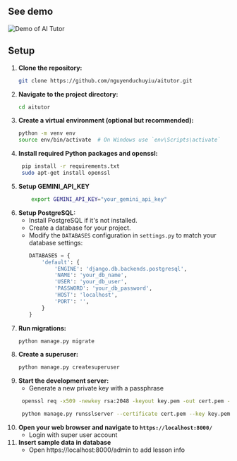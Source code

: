 ## See demo
![Demo of AI Tutor](aitutor.gif)

## Setup
1. **Clone the repository:**
   ```bash
   git clone https://github.com/nguyenduchuyiu/aitutor.git
   ```
2. **Navigate to the project directory:**
   ```bash
   cd aitutor
   ```
3. **Create a virtual environment (optional but recommended):**
   ```bash
   python -m venv env
   source env/bin/activate  # On Windows use `env\Scripts\activate`
   ```
4. **Install required Python packages and openssl:**
   ```bash
    pip install -r requirements.txt
    sudo apt-get install openssl
   ```
5. **Setup GEMINI_API_KEY**
    ```bash
        export GEMINI_API_KEY="your_gemini_api_key"
    ```
6. **Setup PostgreSQL:**
   - Install PostgreSQL if it's not installed.
   - Create a database for your project.
   - Modify the `DATABASES` configuration in `settings.py` to match your database settings:
     ```python
     DATABASES = {
         'default': {
             'ENGINE': 'django.db.backends.postgresql',
             'NAME': 'your_db_name',
             'USER': 'your_db_user',
             'PASSWORD': 'your_db_password',
             'HOST': 'localhost',
             'PORT': '',
         }
     }
     ```
7. **Run migrations:**
   ```bash
   python manage.py migrate
   ```
8. **Create a superuser:**
    ```bash
    python manage.py createsuperuser
    ```
9. **Start the development server:**
    - Generate a new private key with a passphrase
   ```bash
    openssl req -x509 -newkey rsa:2048 -keyout key.pem -out cert.pem -days 365 -nodes -subj "/C=US/ST=State/L=City/O=Organization/OU=Department/CN=www.example.com"

    python manage.py runsslserver --certificate cert.pem --key key.pem
   ```
10. **Open your web browser and navigate to `https://localhost:8000/`**
    - Login with super user account
11. **Insert sample data in database**
    - Open https://localhost:8000/admin to add lesson info